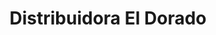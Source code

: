 ---
title: "Distribuidora El Dorado"
url: /quetzaltenango/distribuidora-el-dorado/
shop: general
---